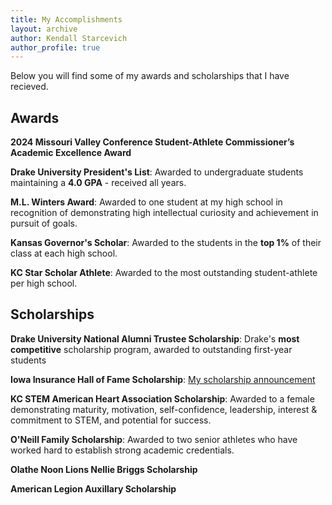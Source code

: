 ```yaml
---
title: My Accomplishments
layout: archive
author: Kendall Starcevich
author_profile: true
---
```

Below you will find some of my awards and scholarships that I have recieved.
## Awards
**2024 Missouri Valley Conference Student-Athlete Commissioner’s Academic Excellence Award**

**Drake University President's List**: Awarded to undergraduate students maintaining a **4.0 GPA** - received all years.

**M.L. Winters Award**: Awarded to one student at my high school in recognition of demonstrating high intellectual curiosity and achievement in pursuit of goals.

**Kansas Governor's Scholar**: Awarded to the students in the **top 1%** of their class at each high school. 

**KC Star Scholar Athlete**: Awarded to the most outstanding student-athlete per high school.

## Scholarships
**Drake University National Alumni Trustee Scholarship**: Drake's **most competitive** scholarship program, awarded to outstanding first-year students

**Iowa Insurance Hall of Fame Scholarship**: [My scholarship announcement](https://iihof.org/recipients/kendall-starcevich/)

**KC STEM American Heart Association Scholarship**: Awarded to a female demonstrating maturity, motivation, self-confidence, leadership, interest & commitment to STEM, and potential for success.

**O'Neill Family Scholarship**: Awarded to two senior athletes who have worked hard to establish strong academic credentials.

**Olathe Noon Lions Nellie Briggs Scholarship**

**American Legion Auxillary Scholarship**
